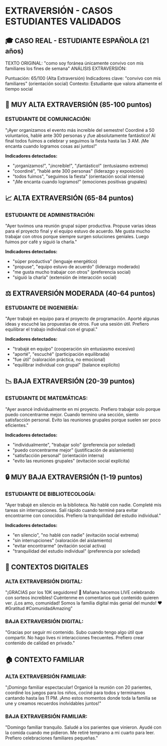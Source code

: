 # EXTRAVERSIÓN - CASOS ESTUDIANTES VALIDADOS

## 🎓 CASO REAL - ESTUDIANTE ESPAÑOLA (21 años)
TEXTO ORIGINAL:
"como soy foránea únicamente convivo con mis familiares los fines de semana"
ANÁLISIS EXTRAVERSIÓN:

Puntuación: 65/100 (Alta Extraversión)
Indicadores clave: "convivo con mis familiares" (orientación social)
Contexto: Estudiante que valora altamente el tiempo social


## 🌟 MUY ALTA EXTRAVERSIÓN (85-100 puntos)

### ESTUDIANTE DE COMUNICACIÓN:
"¡Ayer organizamos el evento más increíble del semestre! Coordiné a 50 voluntarios, 
hablé ante 300 personas y ¡fue absolutamente fantástico! Al final todos fuimos a 
celebrar y seguimos la fiesta hasta las 3 AM. ¡Me encanta cuando logramos cosas así juntos!"

**Indicadores detectados:**
- "¡organizamos!", "¡increíble!", "¡fantástico!" (entusiasmo extremo)
- "coordiné", "hablé ante 300 personas" (liderazgo y exposición)
- "todos fuimos", "seguimos la fiesta" (orientación social intensa)
- "¡Me encanta cuando logramos!" (emociones positivas grupales)

## 📈 ALTA EXTRAVERSIÓN (65-84 puntos)

### ESTUDIANTE DE ADMINISTRACIÓN:
"Ayer tuvimos una reunión grupal súper productiva. Propuse varias ideas para el 
proyecto final y el equipo estuvo de acuerdo. Me gusta mucho trabajar con otros 
porque siempre surgen soluciones geniales. Luego fuimos por café y siguió la charla."

**Indicadores detectados:**
- "súper productiva" (lenguaje energético)
- "propuse", "equipo estuvo de acuerdo" (liderazgo moderado)
- "me gusta mucho trabajar con otros" (preferencia social)
- "siguió la charla" (extensión de interacción social)

## ⚖️ EXTRAVERSIÓN MODERADA (40-64 puntos)

### ESTUDIANTE DE INGENIERÍA:
"Ayer trabajé en equipo para el proyecto de programación. Aporté algunas ideas y 
escuché las propuestas de otros. Fue una sesión útil. Prefiero equilibrar el trabajo 
individual con el grupal."

**Indicadores detectados:**
- "trabajé en equipo" (cooperación sin entusiasmo excesivo)
- "aporté", "escuché" (participación equilibrada)
- "fue útil" (valoración práctica, no emocional)
- "equilibrar individual con grupal" (balance explícito)

## 📉 BAJA EXTRAVERSIÓN (20-39 puntos)

### ESTUDIANTE DE MATEMÁTICAS:
"Ayer avancé individualmente en mi proyecto. Prefiero trabajar solo porque puedo 
concentrarme mejor. Cuando termino una sección, siento satisfacción personal. 
Evito las reuniones grupales porque suelen ser poco eficientes."

**Indicadores detectados:**
- "individualmente", "trabajar solo" (preferencia por soledad)
- "puedo concentrarme mejor" (justificación de aislamiento)
- "satisfacción personal" (orientación interna)
- "evito las reuniones grupales" (evitación social explícita)

## 🔒 MUY BAJA EXTRAVERSIÓN (1-19 puntos)

### ESTUDIANTE DE BIBLIOTECOLOGÍA:
"Ayer trabajé en silencio en la biblioteca. No hablé con nadie. Completé mis tareas 
sin interrupciones. Salí rápido cuando terminé para evitar encontrarme con conocidos. 
Prefiero la tranquilidad del estudio individual."

**Indicadores detectados:**
- "en silencio", "no hablé con nadie" (evitación social extrema)
- "sin interrupciones" (valoración del aislamiento)
- "evitar encontrarme" (evitación social activa)
- "tranquilidad del estudio individual" (preferencia por soledad)

## 📱 CONTEXTOS DIGITALES

### ALTA EXTRAVERSIÓN DIGITAL:
"¡GRACIAS por los 10K seguidores! 🎉 Mañana hacemos LIVE celebrando con sorteos 
increíbles! Cuéntenme en comentarios qué contenido quieren ver. ¡Los amo, comunidad! 
Somos la familia digital más genial del mundo! ❤️ #Gratitud #ComunidadAmazing"

### BAJA EXTRAVERSIÓN DIGITAL:
"Gracias por seguir mi contenido. Subo cuando tengo algo útil que compartir. 
No hago lives ni interacciones frecuentes. Prefiero crear contenido de calidad en privado."

## 🏠 CONTEXTO FAMILIAR

### ALTA EXTRAVERSIÓN FAMILIAR:
"¡Domingo familiar espectacular! Organicé la reunión con 20 parientes, coordiné los 
juegos para los niños, cociné para todos y terminamos cantando hasta las 11 PM. 
¡Amo estos momentos donde toda la familia se une y creamos recuerdos inolvidables juntos!"

### BAJA EXTRAVERSIÓN FAMILIAR:
"Domingo familiar tranquilo. Saludé a los parientes que vinieron. Ayudé con la comida 
cuando me pidieron. Me retiré temprano a mi cuarto para leer. Prefiero celebraciones 
familiares pequeñas."
